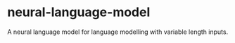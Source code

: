 # neural-language-model

A neural language model for language modelling with variable length inputs. 
